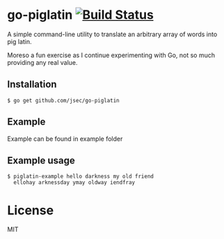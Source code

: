 # go-piglatin [![Build Status](https://travis-ci.org/jsec/go-piglatin.svg?branch=master)](https://travis-ci.org/jsec/go-piglatin)

 A simple command-line utility to translate an arbitrary array of words into pig latin.

 Moreso a fun exercise as I continue experimenting with Go, not so much providing any real value.

## Installation

```
$ go get github.com/jsec/go-piglatin
```

## Example

Example can be found in example folder

## Example usage

```
$ piglatin-example hello darkness my old friend
  ellohay arknessday ymay oldway iendfray
```

# License

 MIT
